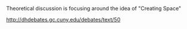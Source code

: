 Theoretical discussion is focusing around the idea of "Creating Space"

http://dhdebates.gc.cuny.edu/debates/text/50
